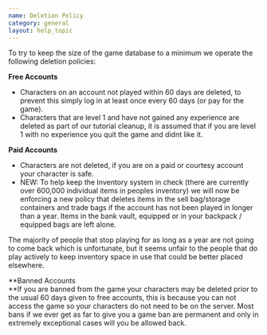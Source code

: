 ```yaml
---
name: Deletion Policy
category: general
layout: help_topic
---
```

To try to keep the size of the game database to a minimum we operate the following deletion policies:

**Free Accounts**

*   Characters on an account not played within 60 days are deleted, to prevent this simply log in at least once every 60 days (or pay for the game).
*   Characters that are level 1 and have not gained any experience are deleted as part of our tutorial cleanup, it is assumed that if you are level 1 with no experience you quit the game and didnt like it.

**Paid Accounts**

*   Characters are not deleted, if you are on a paid or courtesy account your character is safe.
*   NEW: To help keep the Inventory system in check (there are currently over 600,000 individual items in peoples inventory) we will now be enforcing a new policy that deletes items in the sell bag/storage containers and trade bags if the account has not been played in longer than a year. Items in the bank vault, equipped or in your backpack / equipped bags are left alone.

The majority of people that stop playing for as long as a year are not going to come back which is unfortunate, but it seems unfair to the people that do play actively to keep inventory space in use that could be better placed elsewhere.

**Banned Accounts  
**If you are banned from the game your characters may be deleted prior to the usual 60 days given to free accounts, this is because you can not access the game so your characters do not need to be on the server. Most bans if we ever get as far to give you a game ban are permanent and only in extremely exceptional cases will you be allowed back.